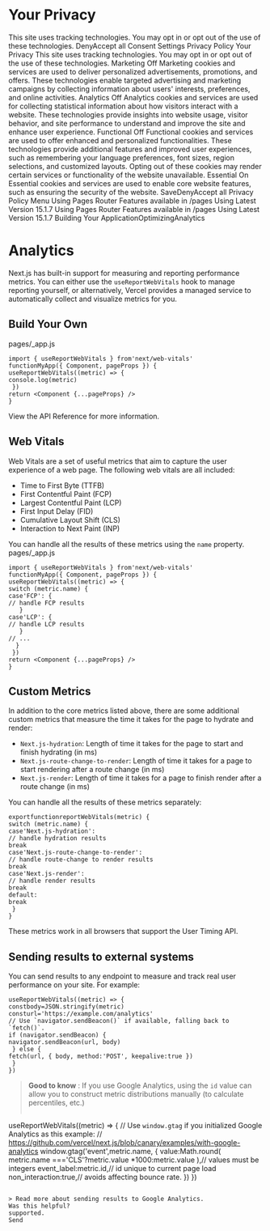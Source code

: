 # Your Privacy
This site uses tracking technologies. You may opt in or opt out of the use of these technologies.
DenyAccept all
Consent Settings
Privacy Policy
Your Privacy
This site uses tracking technologies. You may opt in or opt out of the use of these technologies.
Marketing
Off
Marketing cookies and services are used to deliver personalized advertisements, promotions, and offers. These technologies enable targeted advertising and marketing campaigns by collecting information about users' interests, preferences, and online activities. 
Analytics
Off
Analytics cookies and services are used for collecting statistical information about how visitors interact with a website. These technologies provide insights into website usage, visitor behavior, and site performance to understand and improve the site and enhance user experience.
Functional
Off
Functional cookies and services are used to offer enhanced and personalized functionalities. These technologies provide additional features and improved user experiences, such as remembering your language preferences, font sizes, region selections, and customized layouts. Opting out of these cookies may render certain services or functionality of the website unavailable.
Essential
On
Essential cookies and services are used to enable core website features, such as ensuring the security of the website. 
SaveDenyAccept all
Privacy Policy
Menu
Using Pages Router
Features available in /pages
Using Latest Version
15.1.7
Using Pages Router
Features available in /pages
Using Latest Version
15.1.7
Building Your ApplicationOptimizingAnalytics
# Analytics
Next.js has built-in support for measuring and reporting performance metrics. You can either use the `useReportWebVitals` hook to manage reporting yourself, or alternatively, Vercel provides a managed service to automatically collect and visualize metrics for you.
## Build Your Own
pages/_app.js
```
import { useReportWebVitals } from'next/web-vitals'
functionMyApp({ Component, pageProps }) {
useReportWebVitals((metric) => {
console.log(metric)
 })
return <Component {...pageProps} />
}
```

View the API Reference for more information.
## Web Vitals
Web Vitals are a set of useful metrics that aim to capture the user experience of a web page. The following web vitals are all included:
  * Time to First Byte (TTFB)
  * First Contentful Paint (FCP)
  * Largest Contentful Paint (LCP)
  * First Input Delay (FID)
  * Cumulative Layout Shift (CLS)
  * Interaction to Next Paint (INP)


You can handle all the results of these metrics using the `name` property.
pages/_app.js
```
import { useReportWebVitals } from'next/web-vitals'
functionMyApp({ Component, pageProps }) {
useReportWebVitals((metric) => {
switch (metric.name) {
case'FCP': {
// handle FCP results
   }
case'LCP': {
// handle LCP results
   }
// ...
  }
 })
return <Component {...pageProps} />
}
```

## Custom Metrics
In addition to the core metrics listed above, there are some additional custom metrics that measure the time it takes for the page to hydrate and render:
  * `Next.js-hydration`: Length of time it takes for the page to start and finish hydrating (in ms)
  * `Next.js-route-change-to-render`: Length of time it takes for a page to start rendering after a route change (in ms)
  * `Next.js-render`: Length of time it takes for a page to finish render after a route change (in ms)


You can handle all the results of these metrics separately:
```
exportfunctionreportWebVitals(metric) {
switch (metric.name) {
case'Next.js-hydration':
// handle hydration results
break
case'Next.js-route-change-to-render':
// handle route-change to render results
break
case'Next.js-render':
// handle render results
break
default:
break
 }
}
```

These metrics work in all browsers that support the User Timing API.
## Sending results to external systems
You can send results to any endpoint to measure and track real user performance on your site. For example:
```
useReportWebVitals((metric) => {
constbody=JSON.stringify(metric)
consturl='https://example.com/analytics'
// Use `navigator.sendBeacon()` if available, falling back to `fetch()`.
if (navigator.sendBeacon) {
navigator.sendBeacon(url, body)
 } else {
fetch(url, { body, method:'POST', keepalive:true })
 }
})
```

> **Good to know** : If you use Google Analytics, using the `id` value can allow you to construct metric distributions manually (to calculate percentiles, etc.)
> ```
useReportWebVitals((metric) => {
// Use `window.gtag` if you initialized Google Analytics as this example:
// https://github.com/vercel/next.js/blob/canary/examples/with-google-analytics
window.gtag('event',metric.name, {
  value:Math.round(
metric.name ==='CLS'?metric.value *1000:metric.value
  ),// values must be integers
  event_label:metric.id,// id unique to current page load
  non_interaction:true,// avoids affecting bounce rate.
 })
})
```

> Read more about sending results to Google Analytics.
Was this helpful?
supported.
Send
